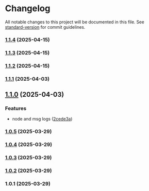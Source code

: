 # Changelog

All notable changes to this project will be documented in this file. See [standard-version](https://github.com/conventional-changelog/standard-version) for commit guidelines.

### [1.1.4](https://github.com/Matthiasc/flow-nodes/compare/v1.1.3...v1.1.4) (2025-04-15)

### [1.1.3](https://github.com/Matthiasc/flow-nodes/compare/v1.1.2...v1.1.3) (2025-04-15)

### [1.1.2](https://github.com/Matthiasc/flow-nodes/compare/v1.1.1...v1.1.2) (2025-04-15)

### [1.1.1](https://github.com/Matthiasc/flow-nodes/compare/v1.1.0...v1.1.1) (2025-04-03)

## [1.1.0](https://github.com/Matthiasc/flow-nodes/compare/v1.0.5...v1.1.0) (2025-04-03)


### Features

* node and msg logs ([2cede3a](https://github.com/Matthiasc/flow-nodes/commit/2cede3aaedb62d9ccb040b00f4efb73d2fd2cb1e))

### [1.0.5](https://github.com/Matthiasc/flow-nodes/compare/v1.0.4...v1.0.5) (2025-03-29)

### [1.0.4](https://github.com/Matthiasc/flow-nodes/compare/v1.0.3...v1.0.4) (2025-03-29)

### [1.0.3](https://github.com/Matthiasc/flow-nodes/compare/v1.0.2...v1.0.3) (2025-03-29)

### [1.0.2](https://github.com/Matthiasc/flow-nodes/compare/v1.0.1...v1.0.2) (2025-03-29)

### 1.0.1 (2025-03-29)
